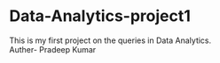 # Data-Analytics-project1
This is my first project on the queries in Data Analytics.
<br>
Auther- Pradeep Kumar
